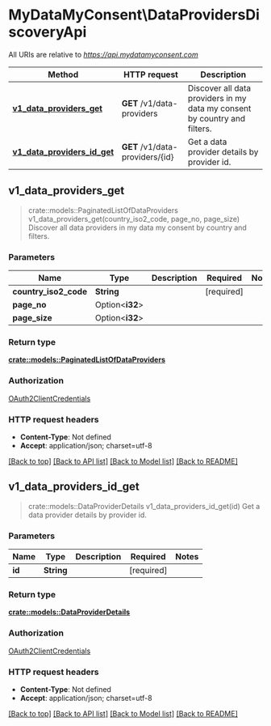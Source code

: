 # MyDataMyConsent\DataProvidersDiscoveryApi

All URIs are relative to *https://api.mydatamyconsent.com*

Method | HTTP request | Description
------------- | ------------- | -------------
[**v1_data_providers_get**](DataProvidersDiscoveryApi.md#v1_data_providers_get) | **GET** /v1/data-providers | Discover all data providers in my data my consent by country and filters.
[**v1_data_providers_id_get**](DataProvidersDiscoveryApi.md#v1_data_providers_id_get) | **GET** /v1/data-providers/{id} | Get a data provider details by provider id.



## v1_data_providers_get

> crate::models::PaginatedListOfDataProviders v1_data_providers_get(country_iso2_code, page_no, page_size)
Discover all data providers in my data my consent by country and filters.

### Parameters


Name | Type | Description  | Required | Notes
------------- | ------------- | ------------- | ------------- | -------------
**country_iso2_code** | **String** |  | [required] |
**page_no** | Option<**i32**> |  |  |
**page_size** | Option<**i32**> |  |  |

### Return type

[**crate::models::PaginatedListOfDataProviders**](PaginatedListOfDataProviders.md)

### Authorization

[OAuth2ClientCredentials](../README.md#OAuth2ClientCredentials)

### HTTP request headers

- **Content-Type**: Not defined
- **Accept**: application/json; charset=utf-8

[[Back to top]](#) [[Back to API list]](../README.md#documentation-for-api-endpoints) [[Back to Model list]](../README.md#documentation-for-models) [[Back to README]](../README.md)


## v1_data_providers_id_get

> crate::models::DataProviderDetails v1_data_providers_id_get(id)
Get a data provider details by provider id.

### Parameters


Name | Type | Description  | Required | Notes
------------- | ------------- | ------------- | ------------- | -------------
**id** | **String** |  | [required] |

### Return type

[**crate::models::DataProviderDetails**](DataProviderDetails.md)

### Authorization

[OAuth2ClientCredentials](../README.md#OAuth2ClientCredentials)

### HTTP request headers

- **Content-Type**: Not defined
- **Accept**: application/json; charset=utf-8

[[Back to top]](#) [[Back to API list]](../README.md#documentation-for-api-endpoints) [[Back to Model list]](../README.md#documentation-for-models) [[Back to README]](../README.md)

